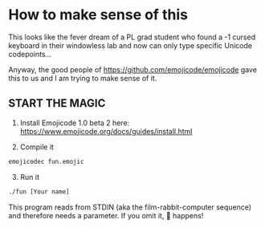 # How to make sense of this

This looks like the fever dream of a PL grad student who found a -1 cursed keyboard in their windowless lab and now can only type specific Unicode codepoints...

Anyway, the good people of https://github.com/emojicode/emojicode gave this to us and I am
trying to make sense of it.





## START THE MAGIC

1. Install Emojicode 1.0 beta 2 here: https://www.emojicode.org/docs/guides/install.html

2. Compile it

```sh
emojicodec fun.emojic
```

3. Run it

```sh
./fun [Your name]
```

This program reads from STDIN (aka the film-rabbit-computer sequence) and therefore needs
a parameter. If you omit it, 🤯 happens!

